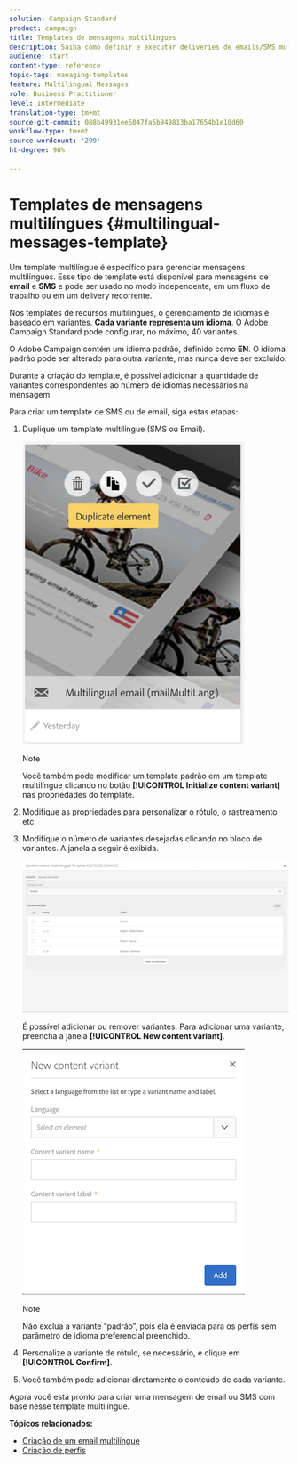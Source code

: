 ```yaml
---
solution: Campaign Standard
product: campaign
title: Templates de mensagens multilíngues
description: Saiba como definir e executar deliveries de emails/SMS multilíngues em um único delivery com base no idioma preferencial dos clientes segmentados automaticamente. Relate o desempenho de cada delivery até os níveis de idioma e pessoa.
audience: start
content-type: reference
topic-tags: managing-templates
feature: Multilingual Messages
role: Business Practitioner
level: Intermediate
translation-type: tm+mt
source-git-commit: 088b49931ee5047fa6b949813ba17654b1e10d60
workflow-type: tm+mt
source-wordcount: '299'
ht-degree: 98%

---
```



# Templates de mensagens multilíngues {#multilingual-messages-template}

Um template multilíngue é específico para gerenciar mensagens multilíngues. Esse tipo de template está disponível para mensagens de **email** e **SMS** e pode ser usado no modo independente, em um fluxo de trabalho ou em um delivery recorrente.

Nos templates de recursos multilíngues, o gerenciamento de idiomas é baseado em variantes. **Cada variante representa um idioma**. O Adobe Campaign Standard pode configurar, no máximo, 40 variantes.

O Adobe Campaign contém um idioma padrão, definido como **EN**. O idioma padrão pode ser alterado para outra variante, mas nunca deve ser excluído.

Durante a criação do template, é possível adicionar a quantidade de variantes correspondentes ao número de idiomas necessários na mensagem.

Para criar um template de SMS ou de email, siga estas etapas:

1. Duplique um template multilíngue (SMS ou Email).

   ![](assets/multi_template_duplicate.png)

   >[!NOTE]
   >
   >Você também pode modificar um template padrão em um template multilíngue clicando no botão **[!UICONTROL Initialize content variant]** nas propriedades do template.

1. Modifique as propriedades para personalizar o rótulo, o rastreamento etc.

1. Modifique o número de variantes desejadas clicando no bloco de variantes. A janela a seguir é exibida.

   ![](assets/multi_template_variants.png)

   É possível adicionar ou remover variantes. Para adicionar uma variante, preencha a janela **[!UICONTROL New content variant]**.

   ![](assets/multi_template_newvariant.png)

   >[!NOTE]
   >
   >Não exclua a variante “padrão”, pois ela é enviada para os perfis sem parâmetro de idioma preferencial preenchido.

1. Personalize a variante de rótulo, se necessário, e clique em **[!UICONTROL Confirm]**.

1. Você também pode adicionar diretamente o conteúdo de cada variante.

Agora você está pronto para criar uma mensagem de email ou SMS com base nesse template multilíngue.

**Tópicos relacionados:**

* [Criação de um email multilíngue](../../channels/using/creating-a-multilingual-email.md)
* [Criação de perfis](../../audiences/using/creating-profiles.md)
